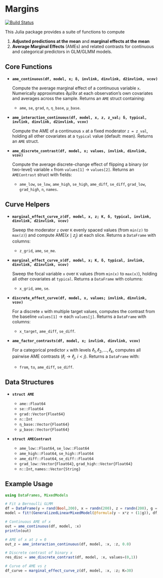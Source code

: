 # Margins

[![Build Status](https://github.com/emfeltham/Margins.jl/workflows/CI/badge.svg)](https://github.com/emfeltham/Margins.jl/actions)

This Julia package provides a suite of functions to compute
1. **Adjusted predictions at the mean** and **marginal effects at the mean**
2. **Average Marginal Effects** (AMEs) and related contrasts for continuous and categorical predictors in GLM/GLMM models.

## Core Functions

* **`ame_continuous(df, model, x; δ, invlink, dinvlink, d2invlink, vcov)`**

  Compute the average marginal effect of a continuous variable `x`. Numerically approximates $\partial\mu/\partial x$ at each observation’s own covariates and averages across the sample. Returns an `AME` struct containing:

  * `ame`, `se`, `grad`, `n`, `η_base`, `μ_base`.

* **`ame_interaction_continuous(df, model, x, z, z_val; δ, typical, invlink, dinvlink, d2invlink, vcov)`**

  Compute the AME of a continuous `x` at a fixed moderator `z = z_val`, holding all other covariates at a `typical` value (default: mean). Returns an `AME` struct.

* **`ame_discrete_contrast(df, model, x; values, invlink, dinvlink, vcov)`**

  Compute the average discrete-change effect of flipping a binary (or two-level) variable `x` from `values[1]` → `values[2]`. Returns an `AMEContrast` struct with fields:

  * `ame_low`, `se_low`, `ame_high`, `se_high`, `ame_diff`, `se_diff`, `grad_low`, `grad_high`, `n`, `names`.

## Curve Helpers

* **`marginal_effect_curve_z(df, model, x, z; K, δ, typical, invlink, dinvlink, d2invlink, vcov)`**

  Sweep the moderator `z` over `K` evenly spaced values (from `min(z)` to `max(z)`) and compute $\mathrm{AME}(x\mid z_j)$ at each slice.  Returns a `DataFrame` with columns:

  * `z_grid`, `ame`, `se_me`.

* **`marginal_effect_curve_x(df, model, x; K, δ, typical, invlink, dinvlink, d2invlink, vcov)`**

  Sweep the focal variable `x` over `K` values (from `min(x)` to `max(x)`), holding all other covariates at `typical`. Returns a `DataFrame` with columns:

  * `x_grid`, `ame`, `se`.

* **`discrete_effect_curve(df, model, x, values; invlink, dinvlink, vcov)`**

  For a discrete `x` with multiple target values, computes the contrast from the baseline `values[1]` → each `values[j]`. Returns a `DataFrame` with columns:

  * `x_target`, `ame_diff`, `se_diff`.

* **`ame_factor_contrasts(df, model, x; invlink, dinvlink, vcov)`**

  For a categorical predictor `x` with levels $ℓ_1,ℓ_2,\dots,ℓ_k$, computes all pairwise AME contrasts ($ℓ_i \to ℓ_j$, $i<j$). Returns a `DataFrame` with:

  * `from`, `to`, `ame_diff`, `se_diff`.

## Data Structures

* **`struct AME`**

  * `ame::Float64`
  * `se::Float64`
  * `grad::Vector{Float64}`
  * `n::Int`
  * `η_base::Vector{Float64}`
  * `μ_base::Vector{Float64}`

* **`struct AMEContrast`**

  * `ame_low::Float64`, `se_low::Float64`
  * `ame_high::Float64`, `se_high::Float64`
  * `ame_diff::Float64`, `se_diff::Float64`
  * `grad_low::Vector{Float64}`, `grad_high::Vector{Float64}`
  * `n::Int`, `names::Vector{String}`

## Example Usage

```julia
using DataFrames, MixedModels

# Fit a Bernoulli GLMM
df = DataFrame(y = rand(Bool,200), x = randn(200), z = randn(200), g = rand(1:5,200))
model = fit!(GeneralizedLinearMixedModel(@formula(y ~ x*z + (1|g)), df, Bernoulli()))

# Continuous AME of x
out = ame_continuous(df, model, :x)
println(out)

# AME of x at z = 0
out_z = ame_interaction_continuous(df, model, :x, :z, 0.0)

# Discrete contrast of binary x
res_disc = ame_discrete_contrast(df, model, :x, values=(0,1))

# Curve of AME vs z
df_curve = marginal_effect_curve_z(df, model, :x, :z; K=30)
```

